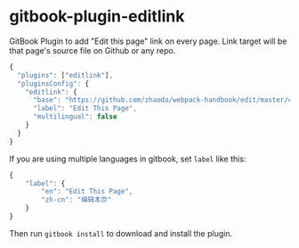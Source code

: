 # gitbook-plugin-editlink

GitBook Plugin to add \"Edit this page\" link on every page. Link target will be that page's source file on Github or any repo.

```js
{
  "plugins": ["editlink"],
  "pluginsConfig": {
    "editlink": {
      "base": "https://github.com/zhaoda/webpack-handbook/edit/master/content",
      "label": "Edit This Page",
      "multilingual": false
    }
  }
}

```

If you are using multiple languages in gitbook, set `label` like this:

```js
{
    "label": {
        "en": "Edit This Page",
        "zh-cn": "编辑本页"
    }
}
```

Then run `gitbook install` to download and install the plugin.

